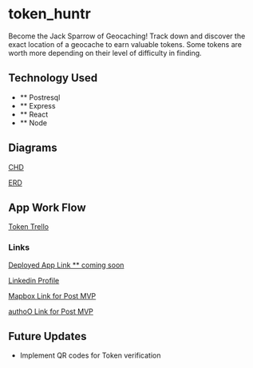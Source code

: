 # token_huntr
Become the Jack Sparrow of Geocaching! Track down and discover the exact location of a geocache to earn valuable tokens. Some tokens are worth more depending on their level of difficulty in finding.

## Technology Used
- ** Postresql
- ** Express
- ** React
- ** Node

## Diagrams
[CHD](./backend/assets/token_chd.png)

[ERD](./backend/assets/token_erd.png)

## App Work Flow
[Token Trello](https://trello.com/b/uCrbG9pF/token-huntr-app)

### Links
[Deployed App Link ** coming soon]()

[Linkedin Profile](https://www.linkedin.com/in/julian-jernigan813/)

[Mapbox Link for Post MVP](https://docs.mapbox.com/api/overview/)

[authoO Link for Post MVP](https://auth0.com/)

## Future Updates
- Implement QR codes for Token verification
